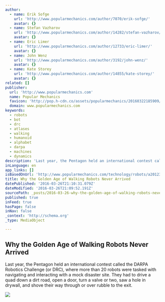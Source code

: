 ```yaml
---
author:
  - name: Erik Sofge
    url: 'http://www.popularmechanics.com/author/7070/erik-sofge/'
    avatar: {}
  - name: Stefan Vazharov
    url: 'http://www.popularmechanics.com/author/14282/stefan-vazharov/'
    avatar: {}
  - name: Eric Limer
    url: 'http://www.popularmechanics.com/author/12733/eric-limer/'
    avatar: {}
  - name: John Wenz
    url: 'http://www.popularmechanics.com/author/3192/john-wenz/'
    avatar: {}
  - name: Kate Storey
    url: 'http://www.popularmechanics.com/author/14855/kate-storey/'
    avatar: {}
related: []
publisher:
  url: 'http://www.popularmechanics.com'
  name: Popular Mechanics
  favicon: 'http://pop.h-cdn.co/assets/popularmechanics/20160322185909/images/favicon.ico'
  domain: www.popularmechanics.com
keywords:
  - robots
  - bot
  - drc
  - atlases
  - walking
  - humanoid
  - alphabet
  - darpa
  - machines
  - dynamics
description: 'Last year, the Pentagon held an international contest called the DARPA Robotics Challenge (or DRC), where more than 20 robots were tasked with navigating and interacting with a mock disaster site. They had to drive a quad down a dirt road, open a door, turn a valve or two, saw a hole in drywall, and shove their way through or over rubble to the exit.'
inLanguage: en
app_links: []
isBasedOnUrl: 'http://www.popularmechanics.com/technology/robots/a20123/boston-dyanamics-google-sale/'
title: Why the Golden Age of Walking Robots Never Arrived
datePublished: '2016-03-26T21:10:31.079Z'
dateModified: '2016-03-26T21:09:52.191Z'
sourcePath: _posts/2016-03-26-why-the-golden-age-of-walking-robots-never-arrived.md
published: true
inFeed: true
hasPage: false
inNav: false
_context: 'http://schema.org'
_type: MediaObject

---
```

<article style=""><h1>Why the Golden Age of Walking Robots Never Arrived</h1><p>Last year, the Pentagon held an international contest called the DARPA Robotics Challenge (or DRC), where more than 20 robots were tasked with navigating and interacting with a mock disaster site. They had to drive a quad down a dirt road, open a door, turn a valve or two, saw a hole in drywall, and shove their way through or over rubble to the exit.</p><img src="http://pop.h-cdn.co/assets/15/23/placeholder_1433531619-biff.gif" /></article>